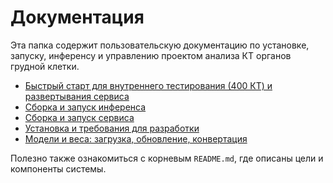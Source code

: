 # Документация

Эта папка содержит пользовательскую документацию по установке, запуску, инференсу и управлению проектом анализа КТ органов грудной клетки.

- [Быстрый старт для внутреннего тестирования (400 КТ) и развертывания сервиса](./quick_start.md)
- [Сборка и запуск инференса](./inference.md)
- [Сборка и запуск сервиса](./start_services.md)
- [Установка и требования для разработки](./development.md)
- [Модели и веса: загрузка, обновление, конвертация](./models.md)

Полезно также ознакомиться с корневым `README.md`, где описаны цели и компоненты системы.


